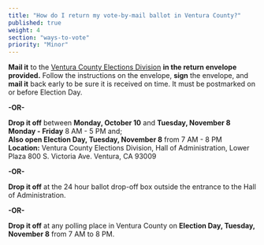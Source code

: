 ```yaml
---
title: "How do I return my vote-by-mail ballot in Ventura County?"
published: true
weight: 4
section: "ways-to-vote"
priority: "Minor"
---
```


**Mail it** to the [Ventura County Elections Division](#section-election-office-contact) **in the return envelope provided.** Follow the instructions on the envelope, **sign** the envelope, and **mail it** back early to be sure it is received on time. It must be postmarked on or before Election Day.  

 **-OR-**  

**Drop it off** between **Monday, October 10** and **Tuesday, November 8**  
**Monday - Friday** 8 AM - 5 PM and;  
**Also open Election Day, Tuesday, November 8** from 7 AM - 8 PM  
**Location:** Ventura County Elections Division, Hall of Administration, Lower Plaza 800 S. Victoria Ave. Ventura, CA 93009  
  
 **-OR-**  

**Drop it off** at the 24 hour ballot drop-off box outside the entrance to the Hall of Administration.  

**-OR-**  

**Drop it off** at any polling place in Ventura County on **Election Day, Tuesday, November 8** from 7 AM to 8 PM.  

